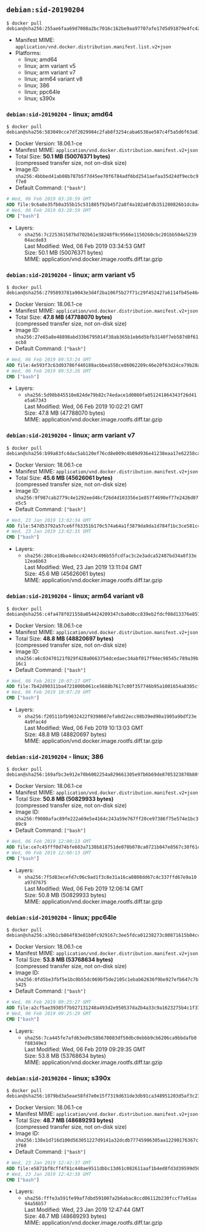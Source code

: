 ## `debian:sid-20190204`

```console
$ docker pull debian@sha256:255ae6faa69d7088a2bc7016c162be9aa97707afe17d5d91879e4fc426359d3d
```

-	Manifest MIME: `application/vnd.docker.distribution.manifest.list.v2+json`
-	Platforms:
	-	linux; amd64
	-	linux; arm variant v5
	-	linux; arm variant v7
	-	linux; arm64 variant v8
	-	linux; 386
	-	linux; ppc64le
	-	linux; s390x

### `debian:sid-20190204` - linux; amd64

```console
$ docker pull debian@sha256:583049cce7df2029984c2fab8f3254caba6538ae587c4f5a5d6f63a81b169f3f
```

-	Docker Version: 18.06.1-ce
-	Manifest MIME: `application/vnd.docker.distribution.manifest.v2+json`
-	Total Size: **50.1 MB (50076371 bytes)**  
	(compressed transfer size, not on-disk size)
-	Image ID: `sha256:4bbbed41ab08b787b5f7d45ee70f6784adf6bd2541aefaa35d24df9ecbc9f7e0`
-	Default Command: `["bash"]`

```dockerfile
# Wed, 06 Feb 2019 03:28:59 GMT
ADD file:9c6a8e35fb0a355b15c531885f92b45f2a8f4a102a8fdb351280826b1dc8a455 in / 
# Wed, 06 Feb 2019 03:28:59 GMT
CMD ["bash"]
```

-	Layers:
	-	`sha256:7c225361587bd702b61e38248f9c9566e1150260cbc201bb504e523904acde83`  
		Last Modified: Wed, 06 Feb 2019 03:34:53 GMT  
		Size: 50.1 MB (50076371 bytes)  
		MIME: application/vnd.docker.image.rootfs.diff.tar.gzip

### `debian:sid-20190204` - linux; arm variant v5

```console
$ docker pull debian@sha256:2795893781a9043e3d4f2ba106f5b27f71c29f452427a6114fb45e4642c9103f
```

-	Docker Version: 18.06.1-ce
-	Manifest MIME: `application/vnd.docker.distribution.manifest.v2+json`
-	Total Size: **47.8 MB (47788070 bytes)**  
	(compressed transfer size, not on-disk size)
-	Image ID: `sha256:27e65a8e48898abd33b6795014f38ab365b1eb6d5bfb3140f7eb587d0f61ecb8`
-	Default Command: `["bash"]`

```dockerfile
# Wed, 06 Feb 2019 09:53:24 GMT
ADD file:4e593f3c63d03786f440188acbbea550ce86062209c46e20f63d24ce79b28a98 in / 
# Wed, 06 Feb 2019 09:53:26 GMT
CMD ["bash"]
```

-	Layers:
	-	`sha256:5d98b845510e824de79b82c74edace1d0080fa051241864343f26d41e5a67343`  
		Last Modified: Wed, 06 Feb 2019 10:02:21 GMT  
		Size: 47.8 MB (47788070 bytes)  
		MIME: application/vnd.docker.image.rootfs.diff.tar.gzip

### `debian:sid-20190204` - linux; arm variant v7

```console
$ docker pull debian@sha256:b99a83fc4dac5ab120ef76cd8e009c4b09d936e41238eaa17e62258cae037430
```

-	Docker Version: 18.06.1-ce
-	Manifest MIME: `application/vnd.docker.distribution.manifest.v2+json`
-	Total Size: **45.6 MB (45626061 bytes)**  
	(compressed transfer size, not on-disk size)
-	Image ID: `sha256:9f987cab2779c4e1292eed46cf26d4d103356e1e857f4690ef77e2426d07e5c5`
-	Default Command: `["bash"]`

```dockerfile
# Wed, 23 Jan 2019 13:02:34 GMT
ADD file:547d53792a57ce6ff63351b170c574a64a1f3879da9da1d784f1bc3ce581c4d6 in / 
# Wed, 23 Jan 2019 13:02:35 GMT
CMD ["bash"]
```

-	Layers:
	-	`sha256:288ce18ba4ebcc42443c496b55fcdfac3c2e3adca52487bd34a8f33e12ea6b63`  
		Last Modified: Wed, 23 Jan 2019 13:11:04 GMT  
		Size: 45.6 MB (45626061 bytes)  
		MIME: application/vnd.docker.image.rootfs.diff.tar.gzip

### `debian:sid-20190204` - linux; arm64 variant v8

```console
$ docker pull debian@sha256:c4fa478f021558a054424209347cba0d0cc839eb2fdcf08d13376e857af42d87
```

-	Docker Version: 18.06.1-ce
-	Manifest MIME: `application/vnd.docker.distribution.manifest.v2+json`
-	Total Size: **48.8 MB (48820697 bytes)**  
	(compressed transfer size, not on-disk size)
-	Image ID: `sha256:a6c03470121f029f428a0663754dcedaec34abf017f94ec98545c789a39b16c1`
-	Default Command: `["bash"]`

```dockerfile
# Wed, 06 Feb 2019 10:07:17 GMT
ADD file:7b42d90311ba4721000b061ce5688b7617c00f357746b95a1001654a8305cf2e in / 
# Wed, 06 Feb 2019 10:07:20 GMT
CMD ["bash"]
```

-	Layers:
	-	`sha256:f20511bfb9032422f9398607efa0d22ecc98b39ed90a1905a9bdf23e4a9fac4d`  
		Last Modified: Wed, 06 Feb 2019 10:13:03 GMT  
		Size: 48.8 MB (48820697 bytes)  
		MIME: application/vnd.docker.image.rootfs.diff.tar.gzip

### `debian:sid-20190204` - linux; 386

```console
$ docker pull debian@sha256:169afbc3e912e70b6002254a829661305e97b6b69de8705323870b80fef19767
```

-	Docker Version: 18.06.1-ce
-	Manifest MIME: `application/vnd.docker.distribution.manifest.v2+json`
-	Total Size: **50.8 MB (50829933 bytes)**  
	(compressed transfer size, not on-disk size)
-	Image ID: `sha256:f9080afac89fe222a69e5e4164c243a59e767ff20ce97386f75e574e1bc309c9`
-	Default Command: `["bash"]`

```dockerfile
# Wed, 06 Feb 2019 12:00:13 GMT
ADD file:ce7c45fff0d74bfe603a7138b818751de070b078ca0721b047e8567c30f61cf0 in / 
# Wed, 06 Feb 2019 12:00:13 GMT
CMD ["bash"]
```

-	Layers:
	-	`sha256:7f5d83ecefd7c06c9ad1f3c8e31a16ca0808dd67c4c337ffd67e9a10a97d7675`  
		Last Modified: Wed, 06 Feb 2019 12:06:14 GMT  
		Size: 50.8 MB (50829933 bytes)  
		MIME: application/vnd.docker.image.rootfs.diff.tar.gzip

### `debian:sid-20190204` - linux; ppc64le

```console
$ docker pull debian@sha256:a39b1cb864f83e81b0fc929167c3ee5fdca01238273c80871615b04cc6d5b177
```

-	Docker Version: 18.06.1-ce
-	Manifest MIME: `application/vnd.docker.distribution.manifest.v2+json`
-	Total Size: **53.8 MB (53768634 bytes)**  
	(compressed transfer size, not on-disk size)
-	Image ID: `sha256:0fd5be3fbf5e1bc0b55dc069bf5de2105c1ebab62636f9be927efb647c7b5425`
-	Default Command: `["bash"]`

```dockerfile
# Wed, 06 Feb 2019 09:25:27 GMT
ADD file:a2cf5ae39385f7b927131248a493d2e950537da2b4a33c9a1623275b4c1f37cb in / 
# Wed, 06 Feb 2019 09:25:29 GMT
CMD ["bash"]
```

-	Layers:
	-	`sha256:7ca445fe7afd63ed9c58b670083df50dbc0ebbb9cb6206ca9bbdafb0f88349e3`  
		Last Modified: Wed, 06 Feb 2019 09:29:35 GMT  
		Size: 53.8 MB (53768634 bytes)  
		MIME: application/vnd.docker.image.rootfs.diff.tar.gzip

### `debian:sid-20190204` - linux; s390x

```console
$ docker pull debian@sha256:1079bd3a5eae58fd7e0e15f7319d631de3db91ca348951203d5af3c27ba78865
```

-	Docker Version: 18.06.1-ce
-	Manifest MIME: `application/vnd.docker.distribution.manifest.v2+json`
-	Total Size: **48.7 MB (48689293 bytes)**  
	(compressed transfer size, not on-disk size)
-	Image ID: `sha256:138e1d716d100d563051227d9141a32dcdb77745906305aa12290176367c2f60`
-	Default Command: `["bash"]`

```dockerfile
# Wed, 23 Jan 2019 12:42:37 GMT
ADD file:e5871bf8cff4f81c448ae9511dbbc13d61c082611aaf1b4ed8fd3d39599d50e3 in / 
# Wed, 23 Jan 2019 12:42:38 GMT
CMD ["bash"]
```

-	Layers:
	-	`sha256:fffe3a591fe99af7dbd591007a2b6abac8ccd06112b230fccf7a91aa94a56b57`  
		Last Modified: Wed, 23 Jan 2019 12:47:44 GMT  
		Size: 48.7 MB (48689293 bytes)  
		MIME: application/vnd.docker.image.rootfs.diff.tar.gzip
